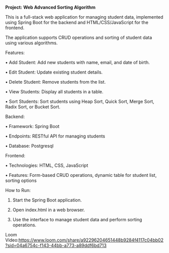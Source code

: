 **Project:** **Web Advanced Sorting Algorithm**

This is a full-stack web application for managing student data, implemented using Spring Boot for the backend and HTML/CSS/JavaScript for the frontend. 

The application supports CRUD operations and sorting of student data using various algorithms.

Features:

•	Add Student: Add new students with name, email, and date of birth.

•	Edit Student: Update existing student details.

•	Delete Student: Remove students from the list.

•	View Students: Display all students in a table.

•	Sort Students: Sort students using Heap Sort, Quick Sort, Merge Sort, Radix Sort, or Bucket Sort.

Backend:

•	Framework: Spring Boot

•	Endpoints: RESTful API for managing students

•	Database: Postgresql

Frontend:

•	Technologies: HTML, CSS, JavaScript

•	Features: Form-based CRUD operations, dynamic table for student list, sorting options

How to Run:

1.	Start the Spring Boot application.

2.	Open index.html in a web browser.

3.	Use the interface to manage student data and perform sorting operations.

Loom Video:https://www.loom.com/share/a92296204651448b9284f4117c04bb02?sid=04a6754c-f143-44bb-a773-a89ddf6bd713
